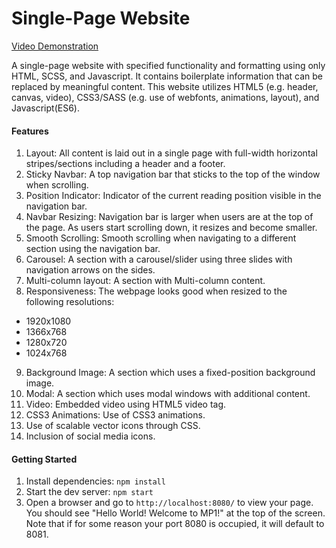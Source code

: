 # Single-Page Website
[Video Demonstration](https://youtu.be/LhTY_pKqK28)

A single-page website with specified functionality and formatting using only HTML, SCSS, and Javascript. It contains boilerplate information that can be replaced by meaningful content. This website utilizes HTML5 (e.g. header, canvas, video), CSS3/SASS (e.g. use of webfonts, animations, layout), and Javascript(ES6).

#### Features 

1. Layout: All content is laid out in a single page with full-width horizontal stripes/sections including a header and a footer.
2. Sticky Navbar: A top navigation bar that sticks to the top of the window when scrolling.
3. Position Indicator: Indicator of the current reading position visible in the navigation bar.
4. Navbar Resizing: Navigation bar is larger when users are at the top of the page. As users start scrolling down, it resizes and become smaller.
5. Smooth Scrolling: Smooth scrolling when navigating to a different section using the navigation bar.
6. Carousel: A section with a carousel/slider using three slides with navigation arrows on the sides.
7. Multi-column layout: A section with Multi-column content.
8. Responsiveness: The webpage looks good when resized to the following resolutions:
  - 1920x1080
  - 1366x768
  - 1280x720
  - 1024x768
9. Background Image: A section which uses a fixed-position background image.
10. Modal: A section which uses modal windows with additional content.
11. Video: Embedded video using HTML5 video tag.
12. CSS3 Animations: Use of CSS3 animations.
13. Use of scalable vector icons through CSS.
14. Inclusion of social media icons.

#### Getting Started
1. Install dependencies:
`npm install`
2. Start the dev server:
`npm start`
3. Open a browser and go to `http://localhost:8080/` to view your page. You should see "Hello World! Welcome to MP1!" at the top of the screen. Note that if for some reason your port 8080 is occupied, it will default to 8081.
